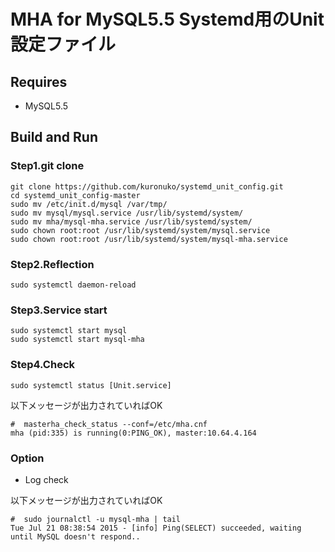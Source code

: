 MHA for MySQL5.5 Systemd用のUnit設定ファイル
================

## Requires

* MySQL5.5

## Build and Run

### Step1.git clone

```
git clone https://github.com/kuronuko/systemd_unit_config.git 
cd systemd_unit_config-master
sudo mv /etc/init.d/mysql /var/tmp/
sudo mv mysql/mysql.service /usr/lib/systemd/system/
sudo mv mha/mysql-mha.service /usr/lib/systemd/system/
sudo chown root:root /usr/lib/systemd/system/mysql.service
sudo chown root:root /usr/lib/systemd/system/mysql-mha.service
```

### Step2.Reflection

```
sudo systemctl daemon-reload
```

### Step3.Service start

```
sudo systemctl start mysql
sudo systemctl start mysql-mha
```

### Step4.Check

```
sudo systemctl status [Unit.service]
```

以下メッセージが出力されていればOK
```
#  masterha_check_status --conf=/etc/mha.cnf
mha (pid:335) is running(0:PING_OK), master:10.64.4.164
```

### Option

* Log check

以下メッセージが出力されていればOK
```
#  sudo journalctl -u mysql-mha | tail
Tue Jul 21 08:38:54 2015 - [info] Ping(SELECT) succeeded, waiting until MySQL doesn't respond..
```
